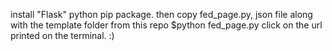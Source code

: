 install "Flask" python pip package.
then copy fed_page.py, json file along with the template folder from this repo
$python fed_page.py 
click on the url printed on the terminal. 
:)

